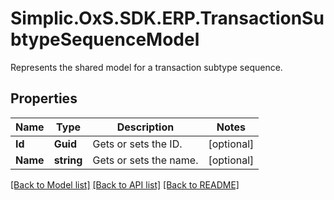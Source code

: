 # Simplic.OxS.SDK.ERP.TransactionSubtypeSequenceModel
Represents the shared model for a transaction subtype sequence.

## Properties

Name | Type | Description | Notes
------------ | ------------- | ------------- | -------------
**Id** | **Guid** | Gets or sets the ID. | [optional] 
**Name** | **string** | Gets or sets the name. | [optional] 

[[Back to Model list]](../README.md#documentation-for-models) [[Back to API list]](../README.md#documentation-for-api-endpoints) [[Back to README]](../README.md)

